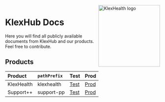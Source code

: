 <img src="https://klexhub-public.s3.eu-central-1.amazonaws.com/KlexHub.png" alt="KlexHealth logo" title="KlexHub" align="right" width="200"/>

# KlexHub Docs

Here you will find all publicly available documents from KlexHub and our products.
Feel free to contribute.

## Products

| Product                 | `pathPrefix`         | Test                                                                                  | Prod                                                           |
| :---------------------- | :------------------- | :------------------------------------------------------------------------------------ | :------------------------------------------------------------- |
| KlexHealth              | klexhealth           | [Test](https://developers-klexhub-com-klexhealth.klexhub.workers.dev/klexhealth)     | [Prod](https://developers.klexhub.com/klexhealth)              |
| Support++               | support-pp           | [Test](https://developers-klexhub-com-supportpp.klexhub.workers.dev/support-pp)      | [Prod](https://developers.klexhub.com/support-pp)              |

